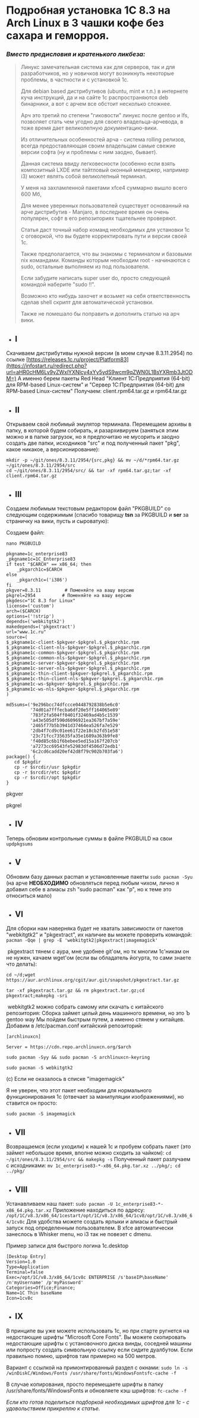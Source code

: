 # **Подробная установка 1С 8.3 на Arch Linux в 3 чашки кофе без сахара и геморроя.**

### *Вместо предисловия и кратенького ликбеза:*

> Линукс замечательная система как для серверов, так и для разработчиков, но у новичков могут возникнуть некоторые проблемы, в частности и с установкой 1с.
>
> Для debian based дистрибутивов (ubuntu, mint и т.п.) в интернете куча инструкций, да и на сайте 1c распространяются deb бинарники, а вот с арчем все обстоит несколько сложнее.
>
> Арч это третий по степени "гиковости" линукс после gentoo и lfs, позволяет стать чем угодно для своего владельца-арчевода, в тоже время дает великолепную документацию-вики.
>
> Из отличительных особенностей арча - система rolling релизов, всегда предоставляющая своим владельцам самые свежие версии софта (ну и проблемы с ним заодно, бывает).
>
> Данная система ввиду легковесности (особенно если взять композитный LXDE или тайтловый оконный менеджер, например i3) может являть собой великолепный терминал.
>
> У меня на захламленной пакетами xfce4 суммарно вышло всего 600 Мб, 
>
> Для менее уверенных пользователей существует основанный на арче дистрибутив - Manjaro, в последнее время он очень популярен, софт в его репозиториях тщательнее проверяют.
>
> Статья даст точный набор команд необходимых для установки 1с с оговоркой, что вы будете корректировать пути и версии своей 1с.
>
> Также предполагается, что вы знакомы с терминалом и базовыми nix командами. Команды которым необходим root - начинаются с sudo, остальные выполняем из под пользователя.
>
> Если забудите написать super user do, просто следующей командой наберите "sudo !!".
>
> Возможно кто нибудь захочет и возьмет на себя ответственность сделав shell скрипт для автоматической установки.
>
> Также не помешало бы поправить и дополнить статью на арч вики.

 

- ## **I**

Скачиваем дистрибутивы нужной версии (в моем случае 8.3.11.2954) по ссылке [https://releases.1c.ru/project/Platform83](https://infostart.ru/redirect.php?url=aHR0cHM6Ly9yZWxlYXNlcy4xYy5ydS9wcm9qZWN0L1BsYXRmb3JtODM=)
А именно берем пакеты Red Head "Клиент 1С:Предприятия (64-bit) для RPM-based Linux-систем" и "Cервер 1С:Предприятия (64-bit) для RPM-based Linux-систем"
Получаем: client.rpm64.tar.gz и rpm64.tar.gz

 

- ## **II**

Открываем свой любимый эмулятор терминала.
Перемещаем архивы в папку, в которой будем собирать, и разархивируем (заняться этим можно и в папке загрузок, но я предпочитаю не мусорить и заодно создать две папки, исходников "src" и под полученный пакет "pkg", какое никакое, а версионирование):

```
mkdir -p ~/git/ones/8.3.11/2954/{src,pkg} && mv ~/d/*rpm64.tar.gz ~/git/ones/8.3.11/2954/src
cd ~/git/ones/8.3.11/2954/src/ && tar -xf rpm64.tar.gz;tar -xf client.rpm64.tar.gz
```

 

- ## **III**

Создаем любимым текстовым редактором файл "PKGBUILD" со следующим содержимым (спасибо товарищу  **tsn**  за PKGBUILD и  **ser**  за страничку на вики, пусть и сыроватую):

 

 

Создаем файл:

```
nano PKGBUILD
```

```
pkgname=1c_enterprise83
_pkgname1c=1C_Enterprise83
if test "$CARCH" == x86_64; then
    _pkgarch1c=$CARCH
else
    _pkgarch1c=('i386')
fi
pkgver=8.3.11         # Поменяйте на вашу версию
pkgrel=2954          # Поменяйте на вашу версию
pkgdesc="1C 8.3 for Linux"
license=('custom')
arch=($CARCH)
options=('!strip')
depends=('webkitgtk2')
makedepends=('pkgextract')
url="www.1c.ru"
source=(
$_pkgname1c-client-$pkgver-$pkgrel.$_pkgarch1c.rpm
$_pkgname1c-client-nls-$pkgver-$pkgrel.$_pkgarch1c.rpm
$_pkgname1c-common-$pkgver-$pkgrel.$_pkgarch1c.rpm
$_pkgname1c-common-nls-$pkgver-$pkgrel.$_pkgarch1c.rpm
$_pkgname1c-server-$pkgver-$pkgrel.$_pkgarch1c.rpm
$_pkgname1c-server-nls-$pkgver-$pkgrel.$_pkgarch1c.rpm
$_pkgname1c-thin-client-$pkgver-$pkgrel.$_pkgarch1c.rpm
$_pkgname1c-thin-client-nls-$pkgver-$pkgrel.$_pkgarch1c.rpm
$_pkgname1c-ws-$pkgver-$pkgrel.$_pkgarch1c.rpm
$_pkgname1c-ws-nls-$pkgver-$pkgrel.$_pkgarch1c.rpm
)

md5sums=('9e296bcc74dfccce0448792838b5e6c0'
         '74d01a7fffecba6df20e5ff164065e89'
         '783f2fa504ff0401f32469ad4b5c1539'
         'a43e505df590d6096921ea367bf7a59e'
         '2465f77b5b3941d37464ea526fa7e529'
         '2db4f7cd9c01ee61f22e18cb2fd51e58'
         '23c71fcc735635fa35e1689a363b9fe8'
         'f40d85c6b1f6bebee5ed15a167f207cb'
         'a7273cc69543fe52983df4506d72edb1'
         '6c2cd6cadd20ef42d8f79c902b703fa6')
package() {
   cd $pkgdir
   cp -r $srcdir/usr $pkgdir
   cp -r $srcdir/etc $pkgdir
   cp -r $srcdir/opt $pkgdir
}
```

pkgver

 

pkgrel

 

 

 

- ## **IV**

Теперь обновим контрольные суммы в файле PKGBUILD на свои
`updpkgsums`

 

- ## **V**

Обновим базу данных pacman и установленные пакеты 
`sudo pacman -Syu`
(на арче **НЕОБХОДИМО** обновляться перед любым чихом, лично я добавил себе в алиасы zsh "sudo pacman" как "p", но к теме это относиться мало)

 

- ## **VI**

Для сборки нам наверняка будет не хватать зависимости от пакетов "webkitgtk2" и "pkgextract", их наличие вы можете проверить командой:
`pacman -Qqe | grep -E 'webkitgtk2|pkgextract|imagemagick'`    

 

 

​    pkgextract тянем с аура, мне удобнее git'ом, но тк многим 1с'никам он не нужен, качаем wget'ом (если вы обладатель йогурта, то сами знаете что делать):     

```
cd ~/d;wget https://aur.archlinux.org/cgit/aur.git/snapshot/pkgextract.tar.gz
```

```
tar -xf pkgextract.tar.gz && rm pkgextract.tar.gz;cd pkgextract;makepkg -sri
```

 

 

 

​    webkitgtk2 можно собрать самому или скачать с китайского репозитория:
    Сборка займет целый день машинного времени, но это Ъ gentoo way
    Мы пойдем быстрым путем, а именно стянем у китайцев.
    Добавим в /etc/pacman.conf китайский репозиторий:     

```
[archlinuxcn]

Server = https://cdn.repo.archlinuxcn.org/$arch
```

```
sudo pacman -Syy && sudo pacman -S archlinuxcn-keyring
```

```
sudo pacman -S webkitgtk2
```

 

(c) Если не оказалось в списке "imagemagick"

Я не уверен, что этот пакет необходим для нормального функционирования 1с (отвечает за манипуляции изображениями), но ставится он просто:     

```
sudo pacman -S imagemagick
```

 

 

- ## **VII**

Возвращаемся (если уходили) к нашей 1с и пробуем собрать пакет (это займет небольшое время, вполне можно сходить за чайком):
`cd ~/git/ones/8.3.11/2954/src && makepkg -s`
Полученный пакет разлучаем с исходниками:
`mv 1c_enterprise83-*-x86_64.pkg.tar.xz ../pkg/; cd ../pkg/`

 

- ## **VIII**

Устанавливаем наш пакет:
`sudo pacman -U 1c_enterprise83-*-x86_64.pkg.tar.xz`
Приложение находиться по адресу:
`/opt/1C/v8.3/x86_64/1cestart/opt/1C/v8.3/x86_64/1cv8/opt/1C/v8.3/x86_64/1cv8c`
Для удобства можете создать ярлыки и алиасы и быстрый запуск под определенным пользователем.
В xfce автоматически занеслось в Whisker menu, но i3 так не повезет с dmenu.

Пример записи для быстрого логина 1c.desktop

```
[Desktop Entry]
Version=1.0
Type=Application
Terminal=false
Exec=/opt/1C/v8.3/x86_64/1cv8c ENTERPRISE /s'baseIP\baseName' /n'myUsername' /p'myPassword'
Categories=Office;Finance;
Name=1C Thin baseName
Icon=1cv8c
```

 

- ## **IX**

В принципе вы уже можете использовать 1c, но при старте ругнется на недостающие шрифты "Microsoft Core Fonts".
Вы можете скопировать недостающие шрифты с установочного диска винды, соседней машины или попросту создать символьную ссылку если сидите дуалбутом.
Если правильно помню, шрифтов там примерно на 500 метров.

Вариант с ссылкой на примонтированный раздел с окнами:
`sudo ln -s /winDiskC/Windows/Fonts /usr/share/fonts/WindowsFontsfc-cache -f`

В случае копирования, просто перемещаете шрифты в папку /usr/share/fonts/WindowsFonts
и обновляете кэш шрифтов:
`fc-cache -f`

*Если кто готов поделиться подборкой необходимых шрифтов для 1с - с удовольствием прикреплю к статье.*